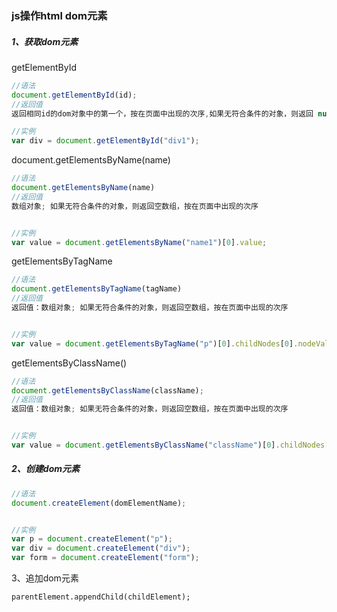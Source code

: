 ### js操作html dom元素

##### 1、获取dom元素

getElementById

```js
//语法
document.getElementById(id);
//返回值
返回相同id的dom对象中的第一个，按在页面中出现的次序,如果无符合条件的对象，则返回 null

//实例
var div = document.getElementById("div1");
```

document.getElementsByName\(name\)

```js
//语法
document.getElementsByName(name)
//返回值
数组对象; 如果无符合条件的对象，则返回空数组，按在页面中出现的次序


//实例
var value = document.getElementsByName("name1")[0].value;
```

getElementsByTagName

```js
//语法
document.getElementsByTagName(tagName)
//返回值
返回值：数组对象; 如果无符合条件的对象，则返回空数组，按在页面中出现的次序


//实例
var value = document.getElementsByTagName("p")[0].childNodes[0].nodeValue;
```

getElementsByClassName\(\)

```js
//语法
document.getElementsByClassName(className);
//返回值
返回值：数组对象; 如果无符合条件的对象，则返回空数组，按在页面中出现的次序


//实例
var value = document.getElementsByClassName("className")[0].childNodes[0].nodeValue;
```

##### 2、创建dom元素

```js
//语法
document.createElement(domElementName);


//实例
var p = document.createElement("p");
var div = document.createElement("div");
var form = document.createElement("form");
```

3、追加dom元素

```
parentElement.appendChild(childElement);
```









